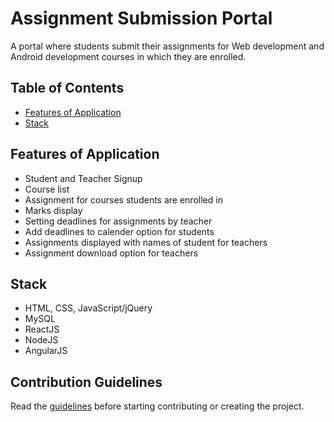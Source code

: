 # Assignment Submission Portal

A portal where students submit their assignments for Web development and Android development courses in which they are enrolled.

## Table of Contents
* [Features of Application](#features-of-application)
* [Stack](#stack)


## Features of Application
* Student and Teacher Signup
* Course list
* Assignment for courses students are enrolled in
* Marks display
* Setting deadlines for assignments by teacher
* Add deadlines to calender option for students
* Assignments displayed with names of student for teachers
* Assignment download option for teachers


## Stack
* HTML, CSS, JavaScript/jQuery
* MySQL
* ReactJS
* NodeJS
* AngularJS

## Contribution Guidelines
Read the [guidelines](./CONTRIBUTORS.md) before starting contributing or creating the project.
